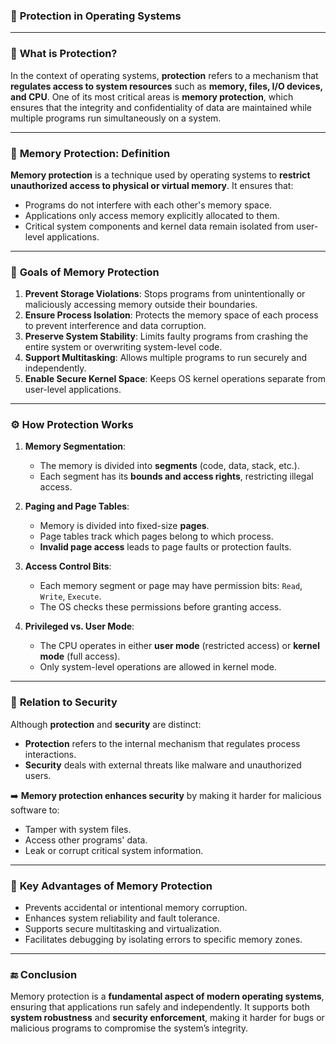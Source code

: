 

### 📘 **Protection in Operating Systems**

---

### 🔐 **What is Protection?**

In the context of operating systems, **protection** refers to a mechanism that **regulates access to system resources** such as **memory, files, I/O devices, and CPU**. One of its most critical areas is **memory protection**, which ensures that the integrity and confidentiality of data are maintained while multiple programs run simultaneously on a system.

---

### 🧠 **Memory Protection: Definition**

**Memory protection** is a technique used by operating systems to **restrict unauthorized access to physical or virtual memory**. It ensures that:

* Programs do not interfere with each other's memory space.
* Applications only access memory explicitly allocated to them.
* Critical system components and kernel data remain isolated from user-level applications.

---

### 🎯 **Goals of Memory Protection**

1. **Prevent Storage Violations**: Stops programs from unintentionally or maliciously accessing memory outside their boundaries.
2. **Ensure Process Isolation**: Protects the memory space of each process to prevent interference and data corruption.
3. **Preserve System Stability**: Limits faulty programs from crashing the entire system or overwriting system-level code.
4. **Support Multitasking**: Allows multiple programs to run securely and independently.
5. **Enable Secure Kernel Space**: Keeps OS kernel operations separate from user-level applications.

---

### ⚙️ **How Protection Works**

1. **Memory Segmentation**:

   * The memory is divided into **segments** (code, data, stack, etc.).
   * Each segment has its **bounds and access rights**, restricting illegal access.

2. **Paging and Page Tables**:

   * Memory is divided into fixed-size **pages**.
   * Page tables track which pages belong to which process.
   * **Invalid page access** leads to page faults or protection faults.

3. **Access Control Bits**:

   * Each memory segment or page may have permission bits: `Read`, `Write`, `Execute`.
   * The OS checks these permissions before granting access.

4. **Privileged vs. User Mode**:

   * The CPU operates in either **user mode** (restricted access) or **kernel mode** (full access).
   * Only system-level operations are allowed in kernel mode.

---

### 🧱 **Relation to Security**

Although **protection** and **security** are distinct:

* **Protection** refers to the internal mechanism that regulates process interactions.
* **Security** deals with external threats like malware and unauthorized users.

➡️ **Memory protection enhances security** by making it harder for malicious software to:

* Tamper with system files.
* Access other programs' data.
* Leak or corrupt critical system information.

---

### 📌 **Key Advantages of Memory Protection**

* Prevents accidental or intentional memory corruption.
* Enhances system reliability and fault tolerance.
* Supports secure multitasking and virtualization.
* Facilitates debugging by isolating errors to specific memory zones.

---

### 🔚 **Conclusion**

Memory protection is a **fundamental aspect of modern operating systems**, ensuring that applications run safely and independently. It supports both **system robustness** and **security enforcement**, making it harder for bugs or malicious programs to compromise the system’s integrity.

